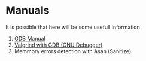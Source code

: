 # Manuals
It is possible that here will be some usefull information

1. [GDB Manual](GDB.md)
2. [Valgrind with GDB (GNU Debugger)](Valgrind%20%26%20GBD.md)
3. Memmory errors detection with Asan (Sanitize)
